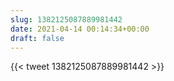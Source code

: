 ```yaml
---
slug: 1382125087889981442
date: 2021-04-14 00:14:34+00:00
draft: false
---
```


{{< tweet 1382125087889981442 >}}
